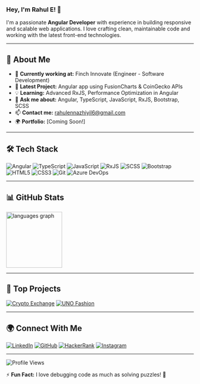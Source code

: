 ### Hey, I'm Rahul E! 👋

I'm a passionate **Angular Developer** with experience in building responsive and scalable web applications. I love crafting clean, maintainable code and working with the latest front-end technologies.

---

## 🚀 About Me

- 🏢 **Currently working at:** Finch Innovate (Engineer - Software Development)
- 🔭 **Latest Project:** Angular app using FusionCharts & CoinGecko APIs
- 💡 **Learning:** Advanced RxJS, Performance Optimization in Angular
- 💬 **Ask me about:** Angular, TypeScript, JavaScript, RxJS, Bootstrap, SCSS
- 📫 **Contact me:** [rahulennazhiyil6@gmail.com](mailto:rahulennazhiyil6@gmail.com)
- 🌍 **Portfolio:** [Coming Soon!]

---

## 🛠️ Tech Stack

![Angular](https://img.shields.io/badge/Angular-DD0031?style=for-the-badge&logo=angular&logoColor=white)
![TypeScript](https://img.shields.io/badge/TypeScript-007ACC?style=for-the-badge&logo=typescript&logoColor=white)
![JavaScript](https://img.shields.io/badge/JavaScript-F7DF1E?style=for-the-badge&logo=javascript&logoColor=black)
![RxJS](https://img.shields.io/badge/RxJS-B7178C?style=for-the-badge&logo=reactivex&logoColor=white)
![SCSS](https://img.shields.io/badge/SCSS-CC6699?style=for-the-badge&logo=sass&logoColor=white)
![Bootstrap](https://img.shields.io/badge/Bootstrap-7952B3?style=for-the-badge&logo=bootstrap&logoColor=white)
![HTML5](https://img.shields.io/badge/HTML5-E34F26?style=for-the-badge&logo=html5&logoColor=white)
![CSS3](https://img.shields.io/badge/CSS3-1572B6?style=for-the-badge&logo=css3&logoColor=white)
![Git](https://img.shields.io/badge/Git-F05032?style=for-the-badge&logo=git&logoColor=white)
![Azure DevOps](https://img.shields.io/badge/Azure_DevOps-0078D7?style=for-the-badge&logo=azure-devops&logoColor=white)

---

## 📊 GitHub Stats

<p align="left">
  <img src="https://github-readme-stats.vercel.app/api/top-langs?username=rahulennazhiyil&locale=en&hide_title=false&layout=compact&card_width=320&langs_count=5&theme=dracula&hide_border=false" height="150" alt="languages graph"  />
</p>

---

## 🚀 Top Projects

[![Crypto Exchange](https://github-readme-stats.vercel.app/api/pin/?username=rahulennazhiyil&repo=Crypto_Exchange&theme=radical)](https://github.com/rahulennazhiyil/Crypto_Exchange)
[![UNO Fashion](https://github-readme-stats.vercel.app/api/pin/?username=rahulennazhiyil&repo=UNO_Fashion&theme=radical)](https://github.com/rahulennazhiyil/UNO_Fashion)

---

## 🌍 Connect With Me

[![LinkedIn](https://img.shields.io/badge/LinkedIn-0A66C2?style=for-the-badge&logo=linkedin&logoColor=white)](https://linkedin.com/in/rahul-ennazhiyil)
[![GitHub](https://img.shields.io/badge/GitHub-181717?style=for-the-badge&logo=github&logoColor=white)](https://github.com/rahulennazhiyil)
[![HackerRank](https://img.shields.io/badge/HackerRank-2EC866?style=for-the-badge&logo=hackerrank&logoColor=white)](https://www.hackerrank.com/rahulennazhiyil6)
[![Instagram](https://img.shields.io/badge/Instagram-E4405F?style=for-the-badge&logo=instagram&logoColor=white)](https://instagram.com/rahul_ennazhiyil)

---

![Profile Views](https://komarev.com/ghpvc/?username=rahulennazhiyil6&color=blue)

⚡ **Fun Fact:** I love debugging code as much as solving puzzles! 🧩
